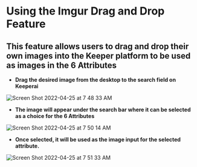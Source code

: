 # Using the Imgur Drag and Drop Feature

## This feature allows users to drag and drop their own images into the Keeper platform to be used as images in the 6 Attributes 

- **Drag the desired image from the desktop to the search field on Keeperai** 

![Screen Shot 2022-04-25 at 7 48 33 AM](https://user-images.githubusercontent.com/61127092/165114145-ca81c92d-09b4-4746-a29c-ab1467e01763.png)

- **The image will appear under the search bar where it can be selected as a choice for the 6 Attributes**

![Screen Shot 2022-04-25 at 7 50 14 AM](https://user-images.githubusercontent.com/61127092/165114862-c94361a4-2926-4931-bbdb-6417841d9564.png)


- **Once selected, it will be used as the image input for the selected attribute.**

![Screen Shot 2022-04-25 at 7 51 33 AM](https://user-images.githubusercontent.com/61127092/165114688-b336f0e4-1e58-4a76-a717-e29a5fe09f99.png)
